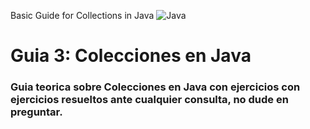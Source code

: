 
Basic Guide for Collections in Java
![Java](https://rosamarfil.es/tutoriales/wp-content/uploads/2019/08/java-logo-png.png)

# Guia 3: Colecciones en Java

### Guia teorica sobre Colecciones en Java con ejercicios con ejercicios resueltos ante cualquier consulta, no dude en preguntar.